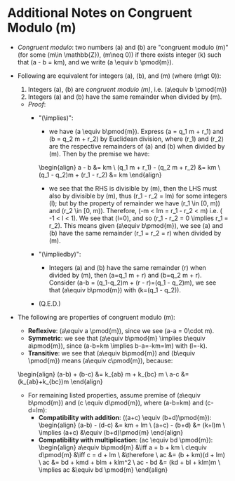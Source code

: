 
# Additional Notes on Congruent Modulo \(m\)

+ *Congruent modulo*: two numbers \(a\) and \(b\) are "congruent modulo \(m\)" 
(for some \(m\in \mathbb{Z}\), \(m\neq 0\)) 
if there exists integer \(k\) such that \(a - b = km\), and we write 
\(a \equiv b \pmod{m}\).
+ Following are equivalent for integers \(a\), \(b\), and \(m\) 
(where \(m\gt 0\)):
    1. Integers \(a\), \(b\) are *congruent modulo \(m\)*, i.e. \(a\equiv b \pmod{m}\)
    2. Integers \(a\) and \(b\) have the same remainder when divided by \(m\).
    + *Proof*: 
        + "\(\implies\)": 
            + we have \(a \equiv b\pmod{m}\). Express 
            \(a = q_1 m + r_1\) and \(b = q_2 m + r_2\) by Euclidean division, 
            where \(r_1\) and \(r_2\) are the respective remainders of \(a\) 
            and \(b\) when divided by \(m\). Then by the premise we have:

            \begin{align}
                a - b &= km \\
                (q_1 m + r_1) - (q_2 m + r_2) &= km \\
                (q_1 - q_2)m + (r_1 - r_2) &= km
            \end{align}

            + we see that the RHS is divisible by \(m\), then the LHS must also 
            by divisible by \(m\), thus \(r_1 - r_2 = lm\) for some integers 
            \(l\); but by the property of remainder we have \(r_1 \in [0, m)\) 
            and \(r_2 \in [0, m)\). Therefore, \(-m < lm = r_1 - r_2 < m\) i.e. 
            \( -1 < l < 1\). We see that \(l=0\), and so 
            \(r_1 - r_2 = 0 \implies r_1 = r_2\). This means given 
            \(a\equiv b\pmod{m}\), we see \(a\) and \(b\) have the same 
            remainder \(r_1 = r_2 = r\) when divided by \(m\).
        + "\(\impliedby\)":
            + Integers \(a\) and \(b\) have the same remainder \(r\) when 
            divided by \(m\), then \(a=q_1 m + r\) and \(b=q_2 m + r\). 
            Consider \(a-b = (q_1-q_2)m + (r - r)=(q_1 - q_2)m\), we see 
            that \(a\equiv b\pmod{m}\) with \(k=(q_1 - q_2)\).
        + (Q.E.D.)
+ The following are properties of congruent modulo \(m\):
    + **Reflexive**: \(a\equiv a \pmod{m}\), since we see 
    \(a-a = 0\cdot m\).
    + **Symmetric**: we see that 
    \(a\equiv b\pmod{m} \implies b\equiv a\pmod{m}\), since 
    \(a-b=km \implies b-a=-km=lm\) with \(l=-k\).
    + **Transitive**: we see that \(a\equiv b\pmod{m}\) and 
    \(b\equiv \pmod{m}\) means \(a\equiv c\pmod{m}\), because: 

    \begin{align}
    (a-b) + (b-c) &= k_{ab} m + k_{bc} m \\
    a-c &= (k_{ab}+k_{bc})m
    \end{align}

    + For remaining listed properties, assume premise of \(a\equiv b\pmod{m}\) 
    and \(c \equiv d\pmod{m}\), where \(a-b=km\) and \(c-d=lm\):
        + **Compatibility with addition**: 
        \((a+c) \equiv (b+d)\pmod{m}\):
        \begin{align}
        (a-b) - (d-c) &= km + lm \\
        (a+c) - (b+d) &= (k+l)m \\
        \implies (a+c) &\equiv (b+d)\pmod{m}
        \end{align}
        + **Compatibility with multiplication**: 
        \(ac \equiv bd \pmod{m}\):
        \begin{align}
            a\equiv b\pmod{m} &\iff a = b + km \\
            c\equiv d\pmod{m} &\iff c = d + lm \\
            &\therefore \\
            ac &= (b + km)(d + lm) \\
            ac &= bd + kmd + blm + klm^2 \\
            ac - bd &= (kd + bl + klm)m \\
            \implies ac &\equiv bd \pmod{m}
        \end{align}
